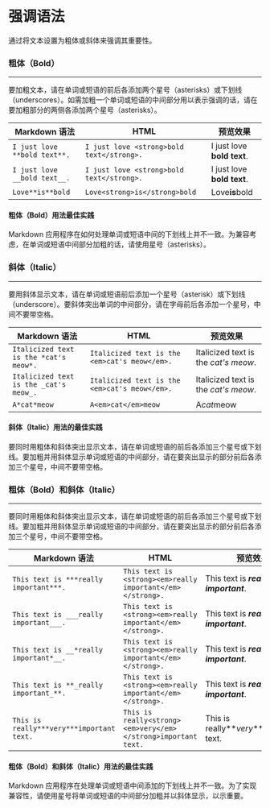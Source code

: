 # 强调语法

通过将文本设置为粗体或斜体来强调其重要性。

### 粗体（Bold）

---

要加粗文本，请在单词或短语的前后各添加两个星号（asterisks）或下划线（underscores）。如需加粗一个单词或短语的中间部分用以表示强调的话，请在要加粗部分的两侧各添加两个星号（asterisks）。

| Markdown 语法                | HTML                                      | 预览效果                                |
| ---------------------------- | ----------------------------------------- | --------------------------------------- |
| `I just love **bold text**.` | `I just love <strong>bold text</strong>.` | I just love <strong>bold text</strong>. |
| `I just love __bold text__.` | `I just love <strong>bold text</strong>.` | I just love <strong>bold text</strong>. |
| `Love**is**bold`             | `Love<strong>is</strong>bold`             | Love**is**bold                          |

#### 粗体（Bold）用法最佳实践

Markdown 应用程序在如何处理单词或短语中间的下划线上并不一致。为兼容考虑，在单词或短语中间部分加粗的话，请使用星号（asterisks）。

### 斜体（Italic）

---

要用斜体显示文本，请在单词或短语前后添加一个星号（asterisk）或下划线（underscore）。要斜体突出单词的中间部分，请在字母前后各添加一个星号，中间不要带空格。

| Markdown 语法                          | HTML                                          | 预览效果                             |
| -------------------------------------- | --------------------------------------------- | ------------------------------------ |
| `Italicized text is the *cat's meow*.` | `Italicized text is the <em>cat's meow</em>.` | Italicized text is the _cat's meow_. |
| `Italicized text is the _cat's meow_.` | `Italicized text is the <em>cat's meow</em>.` | Italicized text is the _cat's meow_. |
| `A*cat*meow`                           | `A<em>cat</em>meow`                           | A*cat*meow                           |

#### 斜体（Italic）用法的最佳实践

要同时用粗体和斜体突出显示文本，请在单词或短语的前后各添加三个星号或下划线。要加粗并用斜体显示单词或短语的中间部分，请在要突出显示的部分前后各添加三个星号，中间不要带空格。

### 粗体（Bold）和斜体（Italic）

---

要同时用粗体和斜体突出显示文本，请在单词或短语的前后各添加三个星号或下划线。要加粗并用斜体显示单词或短语的中间部分，请在要突出显示的部分前后各添加三个星号，中间不要带空格。

| Markdown 语法                             | HTML                                                          | 预览效果                                |
| ----------------------------------------- | ------------------------------------------------------------- | --------------------------------------- |
| `This text is ***really important***.`    | `This text is <strong><em>really important</em></strong>.`    | This text is **_really important_**.    |
| `This text is ___really important___.`    | `This text is <strong><em>really important</em></strong>.`    | This text is **_really important_**.    |
| `This text is __*really important*__.`    | `This text is <strong><em>really important</em></strong>.`    | This text is **_really important_**.    |
| `This text is **_really important_**.`    | `This text is <strong><em>really important</em></strong>.`    | This text is **_really important_**.    |
| `This is really***very***important text.` | `This is really<strong><em>very</em></strong>important text.` | This is really**_very_**important text. |

#### 粗体（Bold）和斜体（Italic）用法的最佳实践

Markdown 应用程序在处理单词或短语中间添加的下划线上并不一致。为了实现兼容性，请使用星号将单词或短语的中间部分加粗并以斜体显示，以示重要。
